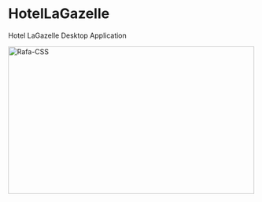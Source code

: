 # HotelLaGazelle
Hotel LaGazelle Desktop Application 

<img align="center" alt="Rafa-CSS" height="300" width="500" src="https://user-images.githubusercontent.com/58111836/179849359-564a75a2-66dd-4608-a0bd-3f8f8d63d33e.png">

